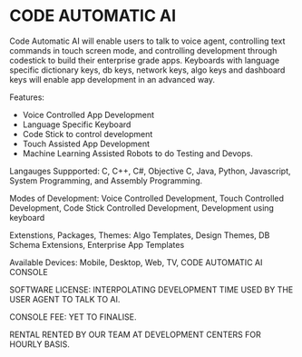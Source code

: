 # CODE AUTOMATIC AI

Code Automatic AI will enable users to talk to voice agent, controlling text commands in touch screen mode, and controlling development through codestick to build their enterprise grade apps. Keyboards with language specific dictionary keys, db keys, network keys, algo keys and dashboard keys will enable app development in an advanced way. 

Features:
* Voice Controlled App Development
* Language Specific Keyboard
* Code Stick to control development
* Touch Assisted App Development
* Machine Learning Assisted Robots to do Testing and Devops.

Langauges Suppported:
C, C++, C#, Objective C, Java, Python, Javascript, System Programming, and Assembly Programming.

Modes of Development:
Voice Controlled Development,
Touch Controlled Development,
Code Stick Controlled Development,
Development using keyboard

Extenstions, Packages, Themes:
Algo Templates,  Design Themes, DB Schema Extensions, Enterprise App Templates


Available Devices:
Mobile, Desktop, Web, TV, CODE AUTOMATIC AI CONSOLE

SOFTWARE LICENSE:
INTERPOLATING DEVELOPMENT TIME USED BY THE USER AGENT TO TALK TO AI.

CONSOLE FEE:
YET TO FINALISE.

RENTAL
RENTED BY OUR TEAM AT DEVELOPMENT CENTERS FOR HOURLY BASIS. 




